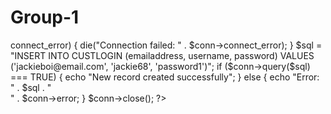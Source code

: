 Group-1
=======
<?php

  $servername = "194.81.104.22";
  $username = "team1";
  $password = "group1";
  $dbname = "db_team1";



// Create connection
$conn = new mysqli($servername, $username, $password, $dbname);
// Check connection
if ($conn->connect_error) {
    die("Connection failed: " . $conn->connect_error);
}

$sql = "INSERT INTO CUSTLOGIN (emailaddress, username, password)
VALUES ('jackieboi@email.com', 'jackie68', 'password1')";

if ($conn->query($sql) === TRUE) {
    echo "New record created successfully";
} else {
    echo "Error: " . $sql . "<br>" . $conn->error;
}


$conn->close();
?>
